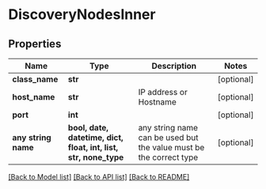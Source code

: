 # DiscoveryNodesInner


## Properties
Name | Type | Description | Notes
------------ | ------------- | ------------- | -------------
**class_name** | **str** |  | [optional] 
**host_name** | **str** | IP address or Hostname | [optional] 
**port** | **int** |  | [optional] 
**any string name** | **bool, date, datetime, dict, float, int, list, str, none_type** | any string name can be used but the value must be the correct type | [optional]

[[Back to Model list]](../README.md#documentation-for-models) [[Back to API list]](../README.md#documentation-for-api-endpoints) [[Back to README]](../README.md)


